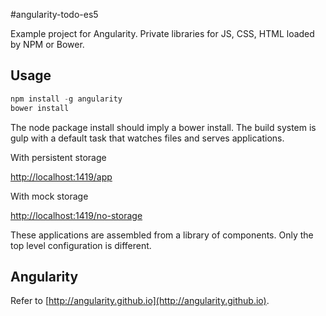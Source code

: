#angularity-todo-es5

Example project for Angularity. Private libraries for JS, CSS, HTML loaded by NPM or Bower.

## Usage

```javascript
npm install -g angularity
bower install
```

The node package install should imply a bower install. The build system is gulp with a default task that watches files
and serves applications.

With persistent storage

[http://localhost:1419/app](http://localhost:1419/)

With mock storage

[http://localhost:1419/no-storage](http://localhost:1419/no-storage)

These applications are assembled from a library of components. Only the top level configuration is different.

## Angularity

Refer to [http://angularity.github.io](http://angularity.github.io).
